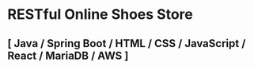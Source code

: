 # RESTful Online Shoes Store 
## [ Java / Spring Boot / HTML / CSS / JavaScript / React / MariaDB / AWS ] 
